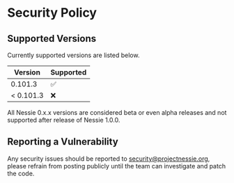 # Security Policy

## Supported Versions

Currently supported versions are listed below.

| Version  | Supported          |
|----------|--------------------|
| 0.101.3   | :white_check_mark: |
| < 0.101.3 | :x:                |

All Nessie 0.x.x versions are considered beta or even alpha releases and not supported after
release of Nessie 1.0.0.

## Reporting a Vulnerability

Any security issues should be reported to security@projectnessie.org, please refrain from posting publicly until the team can investigate and patch the code.
